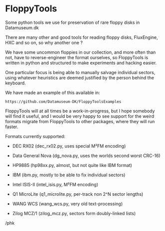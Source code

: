# FloppyTools

Some python tools we use for preservation of rare floppy disks in
Datamuseum.dk

There are many other and good tools for reading floppy disks,
FluxEngine, HXC and so on, so why another one ?

We have some uncommon floppies in our collection, and more often
than not, have to reverse-engineer the format ourselves, so
FloppyTools is written in python and structured to make experiments
and hacking easier.

One particular focus is being able to manually salvage individual
sectors, using whatever heuristics are deemed justified by the
person behind the keyboard.

We have made an example of this available in:

	https://github.com/Datamuseum-DK/FloppyToolsExamples

FloppyTools will at all times be a work-in-progress, but I hope
somebody will find it useful, and I would be very happy to see
support for the weird formats migrate from FloppyTools to other
packages, where they will run faster.

Formats currently supported:

* DEC RX02 (dec_rx02.py, uses special M²FM encoding)

* Data General Nova (dg_nova.py, uses the worlds second worst CRC-16)

* HP9885 (hp98xx.py, almost, but not quite like IBM format)

* IBM (ibm.py, mostly to be able to fix individual sectors)

* Intel ISIS-II (intel_isis.py, M²FM encoding)

* Q1 MicroLite (q1_microlite.py, per-track non 2^N sector lengths)

* WANG WCS (wang_wcs.py, very old text-processing)

* Zilog MCZ/1 (zilog_mcz.py, sectors form doubly-linked lists)

/phk
